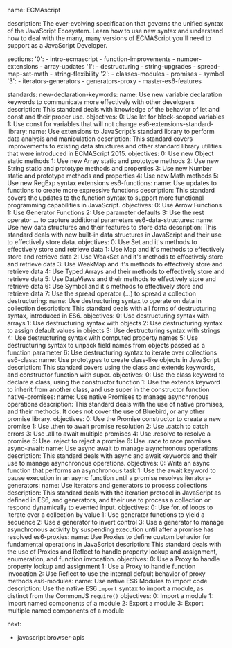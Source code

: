 name: ECMAscript

description: The ever-evolving specification that governs the unified syntax of the JavaScript Ecosystem. Learn how to use new syntax and understand how to deal with the many, many versions of ECMAScript you'll need to support as a JavaScript Developer.

sections:
  '0':
    - intro-ecmascript
    - function-improvements
    - number-extensions
    - array-updates
  '1':
    - destructuring
    - string-upgrades
    - spread-map-set-math
    - string-flexibility
  '2':
    - classes-modules
    - promises
    - symbol
  '3':
    - iterators-generators
    - generators-proxy
    - master-es6-features

standards:
  new-declaration-keywords:
    name: Use new variable declaration keywords to communicate more effectively with other developers
    description: This standard deals with knowledge of the behavior of let and const and their proper use.
    objectives:
      0: Use let for block-scoped variables
      1: Use const for variables that will not change
  es6-extensions-standard-library:
    name: Use extensions to JavaScript’s standard library to perform data analysis and manipulation
    description: This standard covers improvements to existing data structures and other standard library utilities that were introduced in ECMAScript 2015.
    objectives:
      0: Use new Object static methods
      1: Use new Array static and prototype methods
      2: Use new String static and prototype methods and properties
      3: Use new Number static and prototype methods and properties
      4: Use new Math methods
      5: Use new RegExp syntax extensions
  es6-functions:
    name: Use updates to functions to create more expressive functions
    description: This standard covers the updates to the function syntax to support more functional programming capabilities in JavaScript.
    objectives:
      0: Use Arrow Functions
      1: Use Generator Functions
      2: Use parameter defaults
      3: Use the rest operator ... to capture additional parameters
  es6-data-structures:
    name: Use new data structures and their features to store data
    description: This standard deals with new built-in data structures in JavaScript and their use to effectively store data.
    objectives:
      0: Use Set and it's methods to effectively store and retrieve data
      1: Use Map and it's methods to effectively store and retrieve data
      2: Use WeakSet and it's methods to effectively store and retrieve data
      3: Use WeakMap and it's methods to effectively store and retrieve data
      4: Use Typed Arrays and their methods to effectively store and retrieve data
      5: Use DataViews and their methods to effectively store and retrieve data
      6: Use Symbol and it's methods to effectively store and retrieve data
      7: Use the spread operator (...) to spread a collection
  destructuring:
    name: Use destructuring syntax to operate on data in collection
    description: This standard deals with all forms of destructuring syntax, introduced in ES6.
    objectives:
      0: Use destructuring syntax with arrays
      1: Use destructuring syntax with objects
      2: Use destructuring syntax to assign default values in objects
      3: Use destructuring syntax with strings
      4: Use destructuring syntax with computed property names
      5: Use destructuring syntax to unpack field names from objects passed as a function parameter
      6: Use destructuring syntax to iterate over collections
  es6-class:
    name: Use prototypes to create class-like objects in JavaScript
    description: This standard covers using the class and extends keywords, and constructor function with super.
    objectives:
      0: Use the class keyword to declare a class, using the constructor function
      1: Use the extends keyword to inherit from another class, and use super in the constructor function
  native-promises:
    name: Use native Promises to manage asynchronous operations
    description: This standard deals with the use of native promises, and their methods. It does not cover the use of Bluebird, or any other promise library.
    objectives:
      0: Use the Promise constructor to create a new promise
      1: Use .then to await promise resolution
      2: Use .catch to catch errors
      3: Use .all to await multiple promises
      4: Use .resolve to resolve a promise
      5: Use .reject to reject a promise
      6: Use .race to race promises
  async-await:
    name: Use async await to manage asynchronous operations
    description: This standard deals with async and await keywords and their use to manage asynchronous operations.
    objectives:
      0: Write an async function that performs an asynchronous task
      1: Use the await keyword to pause execution in an async function until a promise resolves
  iterators-generators:
    name: Use iterators and generators to process collections
    description: This standard deals with the iteration protocol in JavaScript as defined in ES6, and generators, and their use to process a collection or respond dynamically to evented input.
    objectives:
      0: Use for..of loops to iterate over a collection by value
      1: Use generator functions to yield a sequence
      2: Use a generator to invert control
      3: Use a generator to manage asynchronous activity by suspending execution until after a promise has resolved
  es6-proxies:
    name: Use Proxies to define custom behavior for fundamental operations in JavaScript
    description: This standard deals with the use of Proxies and Reflect to handle property lookup and assignment, enumeration, and function invocation.
    objectives:
      0: Use a Proxy to handle property lookup and assignment
      1: Use a Proxy to handle function invocation
      2: Use Reflect to use the internal default behavior of proxy methods
  es6-modules:
    name: Use native ES6 Modules to import code
    description: Use the native ES6 `import` syntax to import a module, as distinct from the CommonJS `require()`
    objectives:
      0: Import a module
      1: Import named components of a module
      2: Export a module
      3: Export multiple named components of a module

next:
  - javascript:browser-apis
